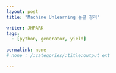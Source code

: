 ```yaml
---
layout: post
title: "Machine Unlearning 논문 정리"

writer: JHPARK
tags:
  - [python, generator, yield]
  
permalink: none
# none : /:categories/:title:output_ext

---
```


